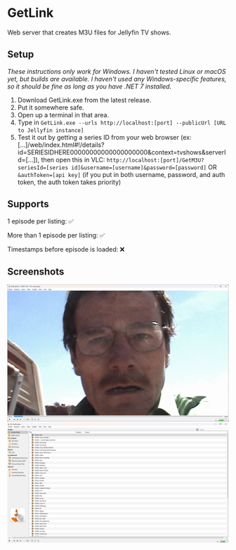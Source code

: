 # GetLink
Web server that creates M3U files for Jellyfin TV shows.

## Setup
*These instructions only work for Windows. I haven't tested Linux or macOS yet, but builds are available. I haven't used any Windows-specific features, so it should be fine as long as you have .NET 7 installed.*
1. Download GetLink.exe from the latest release.
2. Put it somewhere safe.
3. Open up a terminal in that area.
4. Type in `GetLink.exe --urls http://localhost:[port] --publicUrl [URL to Jellyfin instance]`
5. Test it out by getting a series ID from your web browser (ex: [...]/web/index.html#!/details?id=SERIESIDHERE00000000000000000000&context=tvshows&serverId=[...]), then open this in VLC: `http://localhost:[port]/GetM3U?seriesId=[series id]&username=[username]&password=[password]` OR `&authToken=[api key]` (if you put in both username, password, and auth token, the auth token takes priority)

## Supports
1 episode per listing: ✅

More than 1 episode per listing: ✅

Timestamps before episode is loaded: ❌

## Screenshots
![Screenshot of VLC, playing the first episode of Breaking Bad](Image0.png)
![Screenshot of VLC, showing most of the Breaking Bad episodes in a list](Image1.png)
